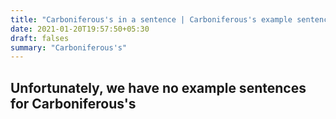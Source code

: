 ```yaml
---
title: "Carboniferous's in a sentence | Carboniferous's example sentences"
date: 2021-01-20T19:57:50+05:30
draft: falses
summary: "Carboniferous's"
---
```

## Unfortunately, we have no example sentences for Carboniferous's                 
